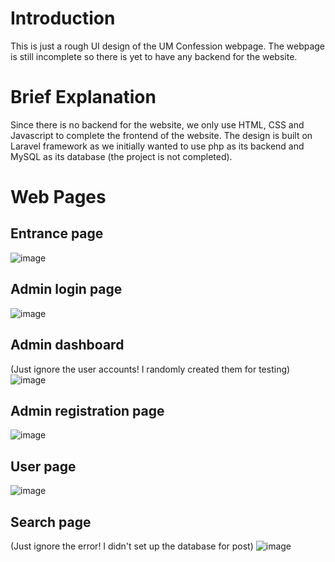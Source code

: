 # Introduction
This is just a rough UI design of the UM Confession webpage. The webpage is still incomplete so there is yet to have any backend for the website. 

# Brief Explanation
Since there is no backend for the website, we only use HTML, CSS and Javascript to complete the frontend of the website. The design is built on Laravel framework as we initially wanted to use php as its backend and MySQL as its database (the project is not completed).

# Web Pages
## Entrance page
![image](https://user-images.githubusercontent.com/110665695/185628502-647b2ba7-45a8-47c2-83a3-8dbb00bb0b74.png)

## Admin login page
![image](https://user-images.githubusercontent.com/110665695/185628992-c33b1fb6-a724-4392-973c-be3697796e8c.png)

## Admin dashboard
(Just ignore the user accounts! I randomly created them for testing)
![image](https://user-images.githubusercontent.com/110665695/185629603-7cb7a308-f9be-402c-a116-5a8cd78cb258.png)

## Admin registration page
![image](https://user-images.githubusercontent.com/110665695/185629706-6d374dd2-6968-4b6a-8b86-45b6a9ab4c24.png)

## User page
![image](https://user-images.githubusercontent.com/110665695/185629765-32880db7-9129-4a5d-bb15-4fb99e3fce38.png)

## Search page
(Just ignore the error! I didn't set up the database for post)
![image](https://user-images.githubusercontent.com/110665695/185629818-8d2c80d7-c23e-4859-9997-59b5e5f41e6d.png)

